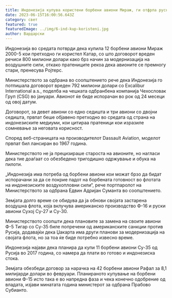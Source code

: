 ```yaml
---
title: Индонезија купува користени борбени авиони Мираж, ги отфрла руските Су-35
date: 2023-06-15T16:00:56.643Z
category: свет
featured: true
featuredImage: ../img/6-ind-kup-koristeni.jpg
author: Вардарски
---
```

Индонезија во средата потврди дека купила 12 борбени авиони Мираж 2000-5 кои претходно ги користел Катар, со што договорот вреден речиси 800 милиони долари како брз начин за модернизација на воздушните сили, откако пратениците рекоа дека авионите се премногу стари, пренесува Ројтерс.

Министерството за одбрана во соопштението рече дека Индонезија го потпишала договорот вреден 792 милиони долари со Excalibur International a.s., поделба на чешката одбранбена компанија Чехословак Груп (CSG) во јануари. Авионот ќе биде испорачан во рок од 24 месеци од овој датум.

Договорот, за девет авиони со едно седишта и три авиони со двојни седишта, првпат беше објавено претходно во средата од страна на индонезиските медиуми, кои цитираа пратеници кои изразиле сомневање за неговата корисност.

Според веб-страницата на производителот Dassault Aviation, моделот првпат бил лансиран во 1967 година.

Министерството не ја прецизираше староста на авионите, но нагласи дека тие доаѓаат со обезбедено тригодишно одржување и обука на пилоти.

„Индонезија има потреба од борбени авиони кои можат брзо да бидат испорачани за да се покрие падот на борбената готовност во флотата на индонезиските воздухопловни сили“, рече портпаролот на Министерството за одбрана Едвин Адријан Суманта во соопштението.

Земјата долго време се обидува да ја обнови својата застарена воздушна флота, која вклучува американско производство Ф-16 и руски авиони Сухој Су-27 и Су-30.

Министерството соопшти дека плановите за замена на своите авиони Ф-5 Тигар со Су-35 биле попречени од американските санкции против Русија, додавајќи дека Џакарта има други планови за модернизација на својата флота, но за тоа ќе биде потребно извесно време.

Индонезија најави дека планира да купи 11 борбени авиони Су-35 од Русија во 2017 година, со намера да плати во готово и индонезиска стока.

Земјата обезбеди договор за нарачка на 42 борбени авиони Рафал за 8,1 милијарди долари во февруари. Планираното купување на борбени авиони Ф-15 исто така е во напредна фаза и чека конечно одобрение од владата, изјави минатата година министерот за одбрана Прабово Субианто.